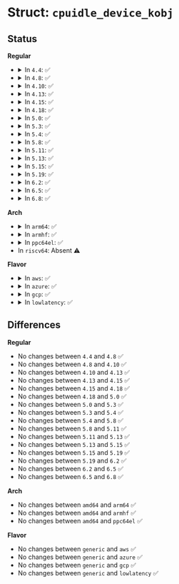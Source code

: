 # Struct: <code>cpuidle_device_kobj</code>

## Status
<b>Regular</b>
<ul>
<li>
<details>
<summary>In <code>4.4</code>: ✅</summary>

```c
struct cpuidle_device_kobj {
    struct cpuidle_device *dev;
    struct completion kobj_unregister;
    struct kobject kobj;
};
```
</details>
</li>
<li>
<details>
<summary>In <code>4.8</code>: ✅</summary>

```c
struct cpuidle_device_kobj {
    struct cpuidle_device *dev;
    struct completion kobj_unregister;
    struct kobject kobj;
};
```
</details>
</li>
<li>
<details>
<summary>In <code>4.10</code>: ✅</summary>

```c
struct cpuidle_device_kobj {
    struct cpuidle_device *dev;
    struct completion kobj_unregister;
    struct kobject kobj;
};
```
</details>
</li>
<li>
<details>
<summary>In <code>4.13</code>: ✅</summary>

```c
struct cpuidle_device_kobj {
    struct cpuidle_device *dev;
    struct completion kobj_unregister;
    struct kobject kobj;
};
```
</details>
</li>
<li>
<details>
<summary>In <code>4.15</code>: ✅</summary>

```c
struct cpuidle_device_kobj {
    struct cpuidle_device *dev;
    struct completion kobj_unregister;
    struct kobject kobj;
};
```
</details>
</li>
<li>
<details>
<summary>In <code>4.18</code>: ✅</summary>

```c
struct cpuidle_device_kobj {
    struct cpuidle_device *dev;
    struct completion kobj_unregister;
    struct kobject kobj;
};
```
</details>
</li>
<li>
<details>
<summary>In <code>5.0</code>: ✅</summary>

```c
struct cpuidle_device_kobj {
    struct cpuidle_device *dev;
    struct completion kobj_unregister;
    struct kobject kobj;
};
```
</details>
</li>
<li>
<details>
<summary>In <code>5.3</code>: ✅</summary>

```c
struct cpuidle_device_kobj {
    struct cpuidle_device *dev;
    struct completion kobj_unregister;
    struct kobject kobj;
};
```
</details>
</li>
<li>
<details>
<summary>In <code>5.4</code>: ✅</summary>

```c
struct cpuidle_device_kobj {
    struct cpuidle_device *dev;
    struct completion kobj_unregister;
    struct kobject kobj;
};
```
</details>
</li>
<li>
<details>
<summary>In <code>5.8</code>: ✅</summary>

```c
struct cpuidle_device_kobj {
    struct cpuidle_device *dev;
    struct completion kobj_unregister;
    struct kobject kobj;
};
```
</details>
</li>
<li>
<details>
<summary>In <code>5.11</code>: ✅</summary>

```c
struct cpuidle_device_kobj {
    struct cpuidle_device *dev;
    struct completion kobj_unregister;
    struct kobject kobj;
};
```
</details>
</li>
<li>
<details>
<summary>In <code>5.13</code>: ✅</summary>

```c
struct cpuidle_device_kobj {
    struct cpuidle_device *dev;
    struct completion kobj_unregister;
    struct kobject kobj;
};
```
</details>
</li>
<li>
<details>
<summary>In <code>5.15</code>: ✅</summary>

```c
struct cpuidle_device_kobj {
    struct cpuidle_device *dev;
    struct completion kobj_unregister;
    struct kobject kobj;
};
```
</details>
</li>
<li>
<details>
<summary>In <code>5.19</code>: ✅</summary>

```c
struct cpuidle_device_kobj {
    struct cpuidle_device *dev;
    struct completion kobj_unregister;
    struct kobject kobj;
};
```
</details>
</li>
<li>
<details>
<summary>In <code>6.2</code>: ✅</summary>

```c
struct cpuidle_device_kobj {
    struct cpuidle_device *dev;
    struct completion kobj_unregister;
    struct kobject kobj;
};
```
</details>
</li>
<li>
<details>
<summary>In <code>6.5</code>: ✅</summary>

```c
struct cpuidle_device_kobj {
    struct cpuidle_device *dev;
    struct completion kobj_unregister;
    struct kobject kobj;
};
```
</details>
</li>
<li>
<details>
<summary>In <code>6.8</code>: ✅</summary>

```c
struct cpuidle_device_kobj {
    struct cpuidle_device *dev;
    struct completion kobj_unregister;
    struct kobject kobj;
};
```
</details>
</li>
</ul>
<b>Arch</b>
<ul>
<li>
<details>
<summary>In <code>arm64</code>: ✅</summary>

```c
struct cpuidle_device_kobj {
    struct cpuidle_device *dev;
    struct completion kobj_unregister;
    struct kobject kobj;
};
```
</details>
</li>
<li>
<details>
<summary>In <code>armhf</code>: ✅</summary>

```c
struct cpuidle_device_kobj {
    struct cpuidle_device *dev;
    struct completion kobj_unregister;
    struct kobject kobj;
};
```
</details>
</li>
<li>
<details>
<summary>In <code>ppc64el</code>: ✅</summary>

```c
struct cpuidle_device_kobj {
    struct cpuidle_device *dev;
    struct completion kobj_unregister;
    struct kobject kobj;
};
```
</details>
</li>
<li>
In <code>riscv64</code>: Absent ⚠️
</li>
</ul>
<b>Flavor</b>
<ul>
<li>
<details>
<summary>In <code>aws</code>: ✅</summary>

```c
struct cpuidle_device_kobj {
    struct cpuidle_device *dev;
    struct completion kobj_unregister;
    struct kobject kobj;
};
```
</details>
</li>
<li>
<details>
<summary>In <code>azure</code>: ✅</summary>

```c
struct cpuidle_device_kobj {
    struct cpuidle_device *dev;
    struct completion kobj_unregister;
    struct kobject kobj;
};
```
</details>
</li>
<li>
<details>
<summary>In <code>gcp</code>: ✅</summary>

```c
struct cpuidle_device_kobj {
    struct cpuidle_device *dev;
    struct completion kobj_unregister;
    struct kobject kobj;
};
```
</details>
</li>
<li>
<details>
<summary>In <code>lowlatency</code>: ✅</summary>

```c
struct cpuidle_device_kobj {
    struct cpuidle_device *dev;
    struct completion kobj_unregister;
    struct kobject kobj;
};
```
</details>
</li>
</ul>

## Differences
<b>Regular</b>
<ul>
<li>
No changes between <code>4.4</code> and <code>4.8</code> ✅
</li>
<li>
No changes between <code>4.8</code> and <code>4.10</code> ✅
</li>
<li>
No changes between <code>4.10</code> and <code>4.13</code> ✅
</li>
<li>
No changes between <code>4.13</code> and <code>4.15</code> ✅
</li>
<li>
No changes between <code>4.15</code> and <code>4.18</code> ✅
</li>
<li>
No changes between <code>4.18</code> and <code>5.0</code> ✅
</li>
<li>
No changes between <code>5.0</code> and <code>5.3</code> ✅
</li>
<li>
No changes between <code>5.3</code> and <code>5.4</code> ✅
</li>
<li>
No changes between <code>5.4</code> and <code>5.8</code> ✅
</li>
<li>
No changes between <code>5.8</code> and <code>5.11</code> ✅
</li>
<li>
No changes between <code>5.11</code> and <code>5.13</code> ✅
</li>
<li>
No changes between <code>5.13</code> and <code>5.15</code> ✅
</li>
<li>
No changes between <code>5.15</code> and <code>5.19</code> ✅
</li>
<li>
No changes between <code>5.19</code> and <code>6.2</code> ✅
</li>
<li>
No changes between <code>6.2</code> and <code>6.5</code> ✅
</li>
<li>
No changes between <code>6.5</code> and <code>6.8</code> ✅
</li>
</ul>
<b>Arch</b>
<ul>
<li>
No changes between <code>amd64</code> and <code>arm64</code> ✅
</li>
<li>
No changes between <code>amd64</code> and <code>armhf</code> ✅
</li>
<li>
No changes between <code>amd64</code> and <code>ppc64el</code> ✅
</li>
</ul>
<b>Flavor</b>
<ul>
<li>
No changes between <code>generic</code> and <code>aws</code> ✅
</li>
<li>
No changes between <code>generic</code> and <code>azure</code> ✅
</li>
<li>
No changes between <code>generic</code> and <code>gcp</code> ✅
</li>
<li>
No changes between <code>generic</code> and <code>lowlatency</code> ✅
</li>
</ul>
